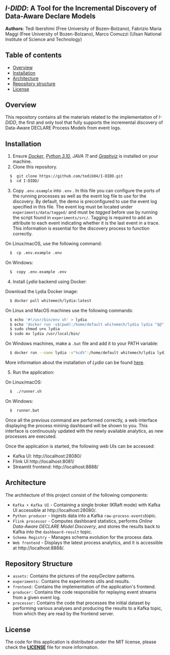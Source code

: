 ## _I-DIDD_: A Tool for the Incremental Discovery of Data-Aware Declare Models

**Authors**: Tedi Ibershimi (Free University of Bozen-Bolzano), Fabrizio Maria Maggi (Free University of Bozen-Bolzano), Marco Comuzzi (Ulsan National Institute of Science and Technology)

## Table of contents
  - [Overview](#overview)
  - [Installation](#installation)
  - [Architecture](#architecture)
  - [Repository structure](#repository-structure)
  - [License](#license)

## Overview
This repository contains all the materials related to the implementation of *I-DIDD*, the first and only tool that fully supports the incremental discovery of Data-Aware DECLARE Process Models from event logs.

## Installation
1. Ensure [_Docker_](https://www.docker.com/get-started/), [_Python 3.10_](https://www.python.org/downloads/), _JAVA 11_ and [_Graphviz_](https://graphviz.org/download) is installed on your machine.
2. Clone this repository.

```bash
  $  git clone https://github.com/tedib04/I-DIDD.git
  $  cd I-DIDD/
```

3. Copy `.env.example` into `.env` . In this file you can configure the ports of the running processes as well as the event log file to use for the discovery. By default, the demo is preconfigured to use the event log specified in this file. The event log must be located under `experiments/data/tagged/` and must be _tagged_ before use by running the script found in `experiments/src/`. Tagging is required to add an attribute to each event indicating whether it is the last event in a trace. This information is essential for the discovery process to function correctly.


On Linux/macOS, use the following command:

```bash
  $  cp .env.example .env
```

On Windows:
```bash
  $  copy .env.example .env
```


4. Install _Lydia_ backend using Docker:

Download the Lydia Docker image:

```bash
  $ docker pull whitemech/lydia:latest
 ```

On Linux and MacOS machines use the following commands:
```bash
  $ echo '#!/usr/bin/env sh' > lydia
  $ echo 'docker run -v$(pwd):/home/default whitemech/lydia lydia "$@"' >> lydia
  $ sudo chmod u+x lydia
  $ sudo mv lydia /usr/local/bin/
```

On Windows machines, make a `.bat` file and add it to your PATH variable:
```bash
  $ docker run --name lydia -v"%cd%":/home/default whitemech/lydia lydia %*
```

More information about the installation of _Lydia_ can be found [here](https://github.com/whitemech/logaut).

5. Run the application:

On Linux/macOS:
```bash
  $  ./runner.sh
```

On Windows:
```bash
  $  runner.bat
```
Once all the previous command are performed correctly, a web interface displaying the process mininig dashboard will be shown to you. This interface is continuously updated with the newly available analytics, as new processes are executed. 

Once the application is started, the following web UIs can be accessed:
- Kafka UI: http://localhost:28080/
- Flink UI http://localhost:8081/
- Streamlit frontend: http://localhost:8888/

## Architecture

The architecture of this project consist of the following components:

* `Kafka + Kafka UI` - Containing a single broker (KRaft mode) with Kafka UI accessible at http://localhost:28080/.
* `Python producer` - Ingests data into a Kafka `raw-process-events`topic.
* `Flink processor` - Computes dashboard statistics, performs _Online Data-Aware DECLARE Model Discovery_, and stores the results back to Kafka into the `dashboard-result` topic.
* `Schema Registry` - Manages schema evolution for the process data.
* `Web frontend` - Displays the latest process analytics, and it is accessible at  http://localhost:8888/.

## Repository Structure
- `assets:` Contains the pictures of the _easyDeclare_ patterns.
- `experiments:` Contains the experiments utils and results.
- `frontend:` Contains the implementation of the application's frontend.
- `producer:` Contains the code responsible for replaying event streams from a given event log.
- `processor:` Contains the code that processes the initial dataset by performing various analyses and producing the results to a Kafka topic, from which they are read by the frontend server.

## License
The code for this application is distributed under the MIT license, please check the [**LICENSE**](../Thesis/LICENSE) file for more information.
